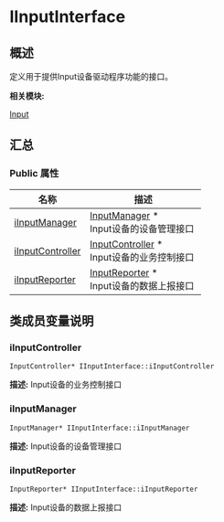 # IInputInterface


## 概述

定义用于提供Input设备驱动程序功能的接口。

**相关模块:**

[Input](_input.md)


## 汇总


### Public 属性

  | 名称 | 描述 | 
| -------- | -------- |
| [iInputManager](#iinputmanager) | [InputManager](_input_manager.md)&nbsp;\*<br/>Input设备的设备管理接口&nbsp; | 
| [iInputController](#iinputcontroller) | [InputController](_input_controller.md)&nbsp;\*<br/>Input设备的业务控制接口&nbsp; | 
| [iInputReporter](#iinputreporter) | [InputReporter](_input_reporter.md)&nbsp;\*<br/>Input设备的数据上报接口&nbsp; | 


## 类成员变量说明


### iInputController

  
```
InputController* IInputInterface::iInputController
```
**描述:**
Input设备的业务控制接口


### iInputManager

  
```
InputManager* IInputInterface::iInputManager
```
**描述:**
Input设备的设备管理接口


### iInputReporter

  
```
InputReporter* IInputInterface::iInputReporter
```
**描述:**
Input设备的数据上报接口
